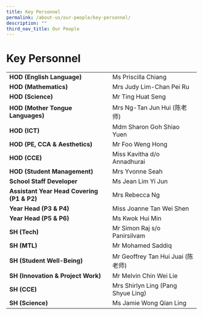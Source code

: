 ```yaml
---
title: Key Personnel
permalink: /about-us/our-people/key-personnel/
description: ""
third_nav_title: Our People
---
```

# **Key Personnel**



| 	|  	|
|---	|---	|
| **HOD (English Language)** 	| Ms Priscilla Chiang 	|
| **HOD (Mathematics)** 	| Mrs Judy Lim-Chan Pei Ru 	|
| **HOD (Science)** 	| Mr Ting Huat Seng 	|
| **HOD (Mother Tongue Languages)** 	| Mrs Ng-Tan Jun Hui (陈老师) 	|
| **HOD (ICT)** 	| Mdm Sharon Goh Shiao Yuen 	|
| **HOD (PE, CCA & Aesthetics)** 	| Mr Foo Weng Hong 	|
| **HOD (CCE)** 	| Miss Kavitha d/o Annadhurai 	|
| **HOD (Student Management)** 	| Mrs Yvonne Seah 	|
| **School Staff Developer** 	| Ms Jean Lim Yi Jun 	|
| **Assistant Year Head Covering (P1 & P2)** 	|Mrs Rebecca Ng 	|
| **Year Head (P3 & P4)** 	| Miss Joanne Tan Wei Shen 	|
| **Year Head (P5 & P6)** 	| Ms Kwok Hui Min  	|
| **SH (Tech)** 	| Mr Simon Raj s/o Panirsilvam 	|
| **SH (MTL)** 	| Mr Mohamed Saddiq 	|
| **SH (Student Well-Being)** 	| Mr Geoffrey Tan Hui Juai (陈老师) 	|
| **SH (Innovation & Project Work)** 	| Mr Melvin Chin Wei Lie 	|
| **SH (CCE)** 	| Mrs Shirlyn Ling (Pang Shyue Ling) 	|
| **SH (Science)** 	| Ms Jamie Wong Qian Ling 	|
